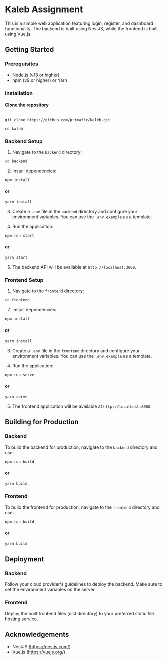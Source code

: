 # Kaleb Assignment

This is a simple web application featuring login, register, and dashboard functionality. The backend is built using NestJS, while the frontend is built using Vue.js.

## Getting Started

### Prerequisites

- Node.js (v18 or higher)
- npm (v9 or higher) or Yarn

### Installation

#### Clone the repository

```console

git clone https://github.com/primaftr/kaleb.git

cd kaleb
```

### Backend Setup

1. Navigate to the `backend` directory:

```bash
cd backend
```

2. Install dependencies:

```bash
npm install
```

#### or

```bash
yarn install
```

3. Create a `.env` file in the `backend` directory and configure your environment variables. You can use the `.env.example` as a template.

4. Run the application:

```bash
npm run start
```

#### or

```bash
yarn start
```

5. The backend API will be available at `http://localhost:3000`.

### Frontend Setup

1. Navigate to the `frontend` directory:

```bash
cd frontend
```

2. Install dependencies:

```bash
npm install
```

#### or

```bash
yarn install
```

3. Create a `.env` file in the `frontend` directory and configure your environment variables. You can use the `.env.example` as a template.

4. Run the application:

```bash
npm run serve
```

#### or

```bash
yarn serve
```

5. The frontend application will be available at `http://localhost:8080`.

## Building for Production

### Backend

To build the backend for production, navigate to the `backend` directory and use:

```bash
npm run build
```

#### or

```bash
yarn build
```

### Frontend

To build the frontend for production, navigate to the `frontend` directory and use:

```bash
npm run build
```

#### or

```bash
yarn build
```

## Deployment

### Backend

Follow your cloud provider's guidelines to deploy the backend. Make sure to set the environment variables on the server.

### Frontend

Deploy the built frontend files (dist directory) to your preferred static file hosting service.

## Acknowledgements

- NestJS (https://nestjs.com/)
- Vue.js (https://vuejs.org/)
